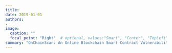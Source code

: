 ```yaml
---
title: 
date: 2019-01-01
authors:
- 
image: 
  caption: ""
  focal_point: "Right"  # optional, values:"Smart", "Center", "TopLeft", "Top", "TopRight", "Left", "Right", "BottomLeft", "Bottom", "BottomRight"
summary: "OnChainScan: An Online Blockchain Smart Contract Vulnerability Scanner"
---
```

